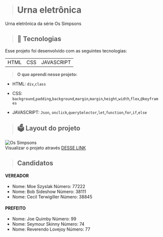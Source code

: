 > # Urna eletrônica
<p>Urna eletrônica da série Os Simpsons </p>

> ## 🚀 Tecnologias
<p>Esse projeto foi desenvolvido com as seguintes tecnologias:</p>
<table>
<tr>
<td>HTML</td>
<td>CSS</td>
<td>JAVASCRIPT</td>
</tr>
</table>

>**O que aprendi nesse projeto:**
- HTML: `div`,`class`

- CSS: `background`,`padding`,`background`,`margin`,`margin`,`height`,`width`,`flex`,`@keyframes`

- JAVASCRIPT: `Json`, `onclick`,`querySelector`,`let`,`function`,`for`,`if`,`else`

>## 🗳️ Layout do projeto

![Os Simpsons](https://user-images.githubusercontent.com/110351770/222977776-07c65d5c-08da-4f76-b848-41ba100c1d11.png)
<br/>
Visualizar o projeto através [DESSE LINK](https://urna-eletronica-rho.vercel.app/)
<br/>


> ## Candidatos

#### VEREADOR

- Nome:  Moe Szyslak         Número: 77222
- Nome:  Bob Sideshow        Número: 38111
- Nome:  Cecil Terwigiller   Número: 38845

#### PREFEITO
- Nome:  Joe Quimby            Número: 99
- Nome:  Seymour Skinny        Número: 74
- Nome:  Reverendo Lovejoy     Número: 77
